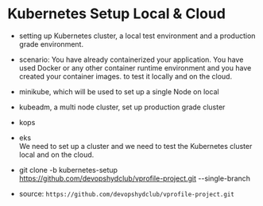 # Kubernetes Setup Local & Cloud
- setting up Kubernetes cluster, a local test environment and a production grade environment.
- scenario: You have already containerized your application. You have used Docker or any other container runtime environment and you have created your container images. to test it locally and on the cloud.
- minikube, which will be used to set up a single Node on local
- kubeadm, a multi node cluster, set up production grade cluster
- kops
- eks  
We need to set up a cluster and we need to test the Kubernetes cluster local and on the cloud.

- git clone -b kubernetes-setup https://github.com/devopshydclub/vprofile-project.git --single-branch
- source: `https://github.com/devopshydclub/vprofile-project.git`